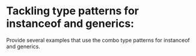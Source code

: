 # Tackling type patterns for instanceof and generics:

Provide several examples that use the combo type patterns for instanceof and generics.